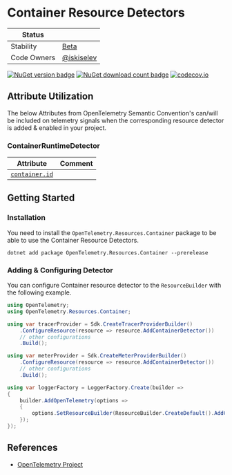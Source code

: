 # Container Resource Detectors

| Status      |           |
| ----------- | --------- |
| Stability   | [Beta](../../README.md#beta) |
| Code Owners | [@iskiselev](https://github.com/iskiselev) |

[![NuGet version badge](https://img.shields.io/nuget/v/OpenTelemetry.Resources.Container)](https://www.nuget.org/packages/OpenTelemetry.Resources.Container)
[![NuGet download count badge](https://img.shields.io/nuget/dt/OpenTelemetry.Resources.Container)](https://www.nuget.org/packages/OpenTelemetry.Resources.Container)
[![codecov.io](https://codecov.io/gh/open-telemetry/opentelemetry-dotnet-contrib/branch/main/graphs/badge.svg?flag=unittests-Resources.Container)](https://app.codecov.io/gh/open-telemetry/opentelemetry-dotnet-contrib?flags[0]=unittests-Resources.Container)

## Attribute Utilization

The below Attributes from OpenTelemetry Semantic Convention's can/will be included
on telemetry signals when the corresponding resource detector is
added & enabled in your project.

### ContainerRuntimeDetector

|Attribute| Comment |
|--- | --- |
|[`container.id`](https://opentelemetry.io/docs/specs/semconv/registry/attributes/container/#container-id) | |

## Getting Started

### Installation

You need to install the
`OpenTelemetry.Resources.Container` package to be able to use the
Container Resource Detectors.

```shell
dotnet add package OpenTelemetry.Resources.Container --prerelease
```

### Adding & Configuring Detector

You can configure Container resource detector to
the `ResourceBuilder` with the following example.

```csharp
using OpenTelemetry;
using OpenTelemetry.Resources.Container;

using var tracerProvider = Sdk.CreateTracerProviderBuilder()
    .ConfigureResource(resource => resource.AddContainerDetector())
    // other configurations
    .Build();

using var meterProvider = Sdk.CreateMeterProviderBuilder()
    .ConfigureResource(resource => resource.AddContainerDetector())
    // other configurations
    .Build();

using var loggerFactory = LoggerFactory.Create(builder =>
{
    builder.AddOpenTelemetry(options =>
    {
        options.SetResourceBuilder(ResourceBuilder.CreateDefault().AddContainerDetector());
    });
});
```

## References

- [OpenTelemetry Project](https://opentelemetry.io/)

